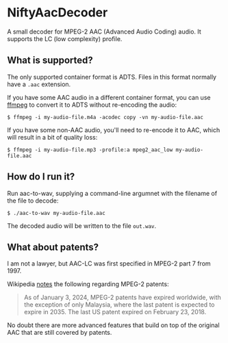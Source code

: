 # NiftyAacDecoder

A small decoder for MPEG-2 AAC (Advanced Audio Coding) audio. It supports
the LC (low complexity) profile.

## What is supported?

The only supported container format is ADTS. Files in this format normally
have a `.aac` extension.

If you have some AAC audio in a different container format, you can use
[ffmpeg](https://www.ffmpeg.org/) to convert it to ADTS without re-encoding
the audio:

`$ ffmpeg -i my-audio-file.m4a -acodec copy -vn my-audio-file.aac`

If you have some non-AAC audio, you'll need to re-encode it to AAC, which will
result in a bit of quality loss:

`$ ffmpeg -i my-audio-file.mp3 -profile:a mpeg2_aac_low my-audio-file.aac`

## How do I run it?

Run aac-to-wav, supplying a command-line argumnet with the filename of the
file to decode:

`$ ./aac-to-wav my-audio-file.aac`

The decoded audio will be written to the file `out.wav`.

## What about patents?

I am not a lawyer, but AAC-LC was first specified in MPEG-2 part 7 from 1997.

Wikipedia [notes](https://en.wikipedia.org/wiki/MPEG-2#Patent_pool) the
following regarding MPEG-2 patents:
> As of January 3, 2024, MPEG-2 patents have expired worldwide, with the
> exception of only Malaysia, where the last patent is expected to expire in
> 2035. The last US patent expired on February 23, 2018.

No doubt there are more advanced features that build on top of the original
AAC that are still covered by patents.
